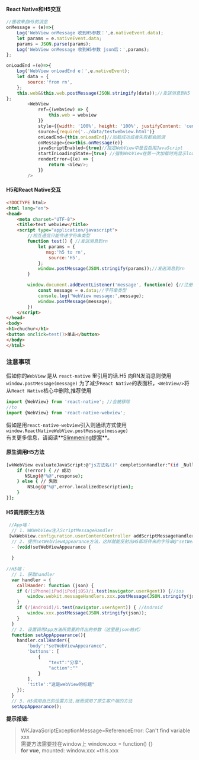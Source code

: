 #### React Native和H5交互
```js
//接收来自H5的消息
onMessage = (e)=>{
    Log('WebView onMessage 收到H5参数：',e.nativeEvent.data);
    let params = e.nativeEvent.data;
    params = JSON.parse(params);
    Log('WebView onMessage 收到H5参数 json后：',params);
};

onLoadEnd =(e)=>{
    Log('WebView onLoadEnd e：',e.nativeEvent);
    let data = {
        source:'from rn',
    };
    this.web&&this.web.postMessage(JSON.stringify(data));//发送消息到H5
};
        <WebView
            ref={(webview) => {
                this.web = webview
            }}
            style={{width: '100%', height: '100%', justifyContent: 'center', alignItems: 'center'}}
            source={require('../data/testwebview.html')}
            onLoadEnd={this.onLoadEnd}//加载成功或者失败都会回调
            onMessage={e=>this.onMessage(e)}
            javaScriptEnabled={true}//指定WebView中是否启用JavaScript
            startInLoadingState={true} //强制WebView在第一次加载时先显示loading视图
            renderError={(e) => {
                return <View/>;
            }}
        />
```

#### H5和React Native交互
```html
<!DOCTYPE html>
<html lang="en">
<head>
    <meta charset="UTF-8">
    <title>text webview</title>
    <script type="application/javascript">
        //相互通信只能传递字符串类型
        function test() { //发送消息到rn
            let params = {
               msg:'h5 to rn',
                source:'H5',
            };
            window.postMessage(JSON.stringify(params));//发送消息到rn
        }

        window.document.addEventListener('message', function(e) {//注册事件 接收数据
            const message = e.data;//字符串类型
            console.log('WebView message:',message);
            window.postMessage(message);
        })
    </script>
</head>
<body>
<h1>chuchur</h1>
<button onclick=test()>单击</button>
</body>
</html>
```
### 注意事项

假如你的`WebView` 是从 `react-native` 里引用的话.H5 向RN发消息则使用`window.postMessage(message)`
为了减少`React Native`的表面积，`<WebView/>`将从`React Native`核心中删除,推荐使用
```js
import {WebView} from 'react-native'; //会被移除
//to
import {WebView} from 'react-native-webview'; 
```
假如是用`react-native-webview`引入则通讯方式使用`window.ReactNativeWebView.postMessage(message)`   
有关更多信息，请阅读**[Slimmening提案](https://github.com/react-native-community/discussions-and-proposals/issues/6)**。

#### 原生调用H5方法
```sh
[wkWebView evaluateJavaScript:@"js方法名()" completionHandler:^(id _Nullable response, NSError * _Nullable error) {
    if (!error) { // 成功
       NSLog(@"%@",response);
    } else { // 失败
        NSLog(@"%@",error.localizedDescription);
    }
}];
```
#### H5调用原生方法
```js
 //App端：
  // 1. WKWebView注入ScriptMessageHandler
 [wkWebView.configuration.userContentController addScriptMessageHandler:(id <WKScriptMessageHandler>)scriptMessageHandler name:@"xxx"];
  // 2. 提供setWebViewAppearance方法，这样就能反射出H5即将传来的字符串@"setWebViewAppearance"
  - (void)setWebViewAppearance {
  
  }
  
//H5端：
  // 1. 获取handler
  var handler = { 
    callHander: function (json) {
    if (/(iPhone|iPad|iPod|iOS)/i.test(navigator.userAgent)) {//ios
        window.webkit.messageHandlers.xxx.postMessage(JSON.stringify(json))
    }
    if (/(Android)/i.test(navigator.userAgent)) { //Android
        window.xxx.postMessage(JSON.stringify(json));
    }
  }
  // 2. 设置调用App方法所需要的传出的参数（这里是json格式）
  function setAppAppearance(){
    handler.callHander({
        'body':"setWebViewAppearance",
        'buttons': [
            {
                "text":"分享",
                "action":""
            }
        ],
        'title':"这是webView的标题"
    });
  } 
  // 3. H5调用自己的设置方法,继而调用了原生客户端的方法
  setAppAppearance();
```
**提示报错:**
> WKJavaScriptExceptionMessage=ReferenceError: Can't find variable xxx   
> 需要方法需要挂在window上 window.xxx = function() {}   
> **for vue**, mounted:  window.xxx =this.xxx